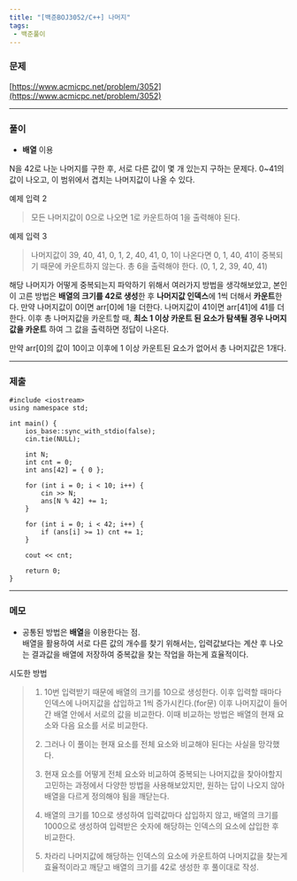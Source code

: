 ```yaml
---
title: "[백준BOJ3052/C++] 나머지"
tags:
 - 백준풀이
---
```

### 문제

[https://www.acmicpc.net/problem/3052](https://www.acmicpc.net/problem/3052)

***

### 풀이
- **배열** 이용

N을 42로 나눈 나머지를 구한 후, 서로 다른 값이 몇 개 있는지 구하는 문제다. 0~41의 값이 나오고, 이 범위에서 겹치는 나머지값이 나올 수 있다. 


예제 입력 2
> 모든 나머지값이 0으로 나오면 1로 카운트하여 1을 출력해야 된다.


예제 입력 3
> 나머지값이 39, 40, 41, 0, 1, 2, 40, 41, 0, 1이 나온다면 0, 1, 40, 41이 중복되기 때문에 카운트하지 않는다. 총 6을 출력해야 한다. (0, 1, 2, 39, 40, 41)


해당 나머지가 어떻게 중복되는지 파악하기 위해서 여러가지 방법을 생각해보았고, 본인이 고른 방법은 **배열의 크기를 42로 생성**한 후 **나머지값 인덱스**에 1씩 더해서 **카운트**한다. 만약 나머지값이 0이면 arr[0]에 1을 더한다. 나머지값이 41이면 arr[41]에 41를 더한다. 이후 총 나머지값을 카운트할 때, **최소 1 이상 카운트 된 요소가 탐색될 경우 나머지값을 카운트** 하여 그 값을 출력하면 정답이 나온다. 

만약 arr[0]의 값이 10이고 이후에 1 이상 카운트된 요소가 없어서 총 나머지값은 1개다.

***
### 제출
```C++17
#include <iostream>
using namespace std;

int main() {
    ios_base::sync_with_stdio(false);
    cin.tie(NULL);

    int N;
    int cnt = 0;
    int ans[42] = { 0 };

    for (int i = 0; i < 10; i++) {
        cin >> N;
        ans[N % 42] += 1;
    }

    for (int i = 0; i < 42; i++) {
        if (ans[i] >= 1) cnt += 1;
    }

    cout << cnt;

    return 0;
}
```

***

### 메모
- 공통된 방법은 **배열**을 이용한다는 점.<br>
  배열을 활용하여 서로 다른 값의 개수를 찾기 위해서는, 입력값보다는 계산 후 나오는 결과값을 배열에 저장하여 중복값을 찾는 작업을 하는게 효율적이다. 


시도한 방법
> 1. 10번 입력받기 때문에 배열의 크기를 10으로 생성한다. 이후 입력할 때마다 인덱스에 나머지값을 삽입하고 1씩 증가시킨다.(for문) 이후 나머지값이 들어간 배열 안에서 서로의 값을 비교한다. 이때 비교하는 방법은 배열의 현재 요소와 다음 요소를 서로 비교한다.
>
> 2. 그러나 이 풀이는 현재 요소를 전체 요소와 비교해야 된다는 사실을 망각했다.
> 
> 3. 현재 요소를 어떻게 전체 요소와 비교하여 중복되는 나머지값을 찾아야할지 고민하는 과정에서 다양한 방법을 사용해보았지만, 원하는 답이 나오지 않아 배열을 다르게 정의해야 됨을 깨닫는다.
> 
> 4. 배열의 크기를 10으로 생성하여 입력값마다 삽입하지 않고, 배열의 크기를 1000으로 생성하여 입력받은 숫자에 해당하는 인덱스의 요소에 삽입한 후 비교한다.
> 
> 5. 차라리 나머지값에 해당하는 인덱스의 요소에 카운트하여 나머지값을 찾는게 효율적이라고 깨닫고 배열의 크기를 42로 생성한 후 풀이대로 작성.
